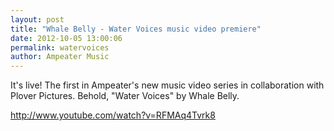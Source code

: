 ```yaml
---
layout: post
title: "Whale Belly - Water Voices music video premiere"
date: 2012-10-05 13:00:06
permalink: watervoices
author: Ampeater Music
---
```

It's live! The first in Ampeater's new music video series in collaboration with Plover Pictures. Behold, "Water Voices" by Whale Belly.

http://www.youtube.com/watch?v=RFMAq4Tvrk8
